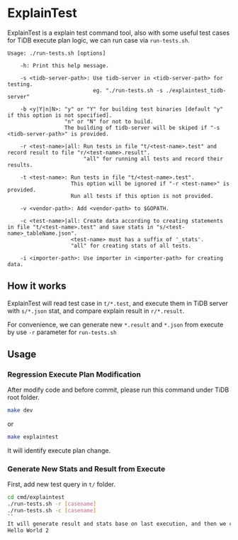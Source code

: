 # ExplainTest

ExplainTest is a explain test command tool, also with some useful test cases for TiDB execute plan logic, we can run case via `run-tests.sh`.

```
Usage: ./run-tests.sh [options]

    -h: Print this help message.

    -s <tidb-server-path>: Use tidb-server in <tidb-server-path> for testing.
                           eg. "./run-tests.sh -s ./explaintest_tidb-server"

    -b <y|Y|n|N>: "y" or "Y" for building test binaries [default "y" if this option is not specified].
                  "n" or "N" for not to build.
                  The building of tidb-server will be skiped if "-s <tidb-server-path>" is provided.

    -r <test-name>|all: Run tests in file "t/<test-name>.test" and record result to file "r/<test-name>.result".
                        "all" for running all tests and record their results.

    -t <test-name>: Run tests in file "t/<test-name>.test".
                    This option will be ignored if "-r <test-name>" is provided.
                    Run all tests if this option is not provided.

    -v <vendor-path>: Add <vendor-path> to $GOPATH.

    -c <test-name>|all: Create data according to creating statements in file "t/<test-name>.test" and save stats in "s/<test-name>_tableName.json".
                    <test-name> must has a suffix of '_stats'.
                    "all" for creating stats of all tests.

    -i <importer-path>: Use importer in <importer-path> for creating data.
```

## How it works

ExplainTest will read test case in `t/*.test`, and execute them in TiDB server with `s/*.json` stat, and compare explain result in `r/*.result`.

For convenience, we can generate new `*.result` and `*.json` from execute by use `-r` parameter for `run-tests.sh`

## Usage

### Regression Execute Plan Modification

After modify code and before commit, please run this command under TiDB root folder.

```sh
make dev
```

or

```sh
make explaintest
```
It will identify execute plan change.

### Generate New Stats and Result from Execute

First, add new test query in `t/` folder.

```sh
cd cmd/explaintest
./run-tests.sh -r [casename]
./run-tests.sh -c [casename]
``
It will generate result and stats base on last execution, and then we can reuse them or open editor to do some modify.
Hello World 2
